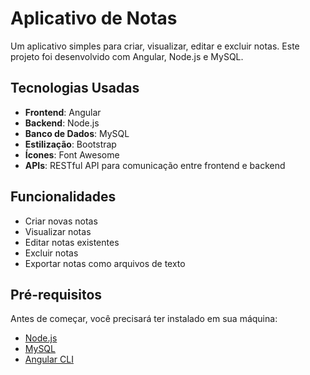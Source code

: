 # Aplicativo de Notas

Um aplicativo simples para criar, visualizar, editar e excluir notas. Este projeto foi desenvolvido com Angular, Node.js e MySQL.

## Tecnologias Usadas

- **Frontend**: Angular
- **Backend**: Node.js
- **Banco de Dados**: MySQL
- **Estilização**: Bootstrap
- **Ícones**: Font Awesome
- **APIs**: RESTful API para comunicação entre frontend e backend

## Funcionalidades

- Criar novas notas
- Visualizar notas
- Editar notas existentes
- Excluir notas
- Exportar notas como arquivos de texto

## Pré-requisitos

Antes de começar, você precisará ter instalado em sua máquina:

- [Node.js](https://nodejs.org/)
- [MySQL](https://www.mysql.com/)
- [Angular CLI](https://angular.io/cli)